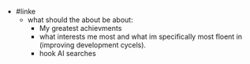 - #linke
	- what should the about be about:
		- My greatest achievments
		- what interests me most and what im specifically most floent in (improving development cycels).
		- hook AI searches